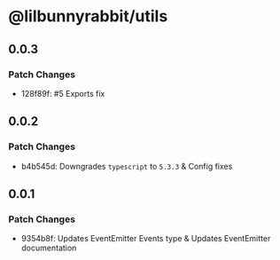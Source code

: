 # @lilbunnyrabbit/utils

## 0.0.3

### Patch Changes

- 128f89f: #5 Exports fix

## 0.0.2

### Patch Changes

- b4b545d: Downgrades `typescript` to `5.3.3` & Config fixes

## 0.0.1

### Patch Changes

- 9354b8f: Updates EventEmitter Events type & Updates EventEmitter documentation
